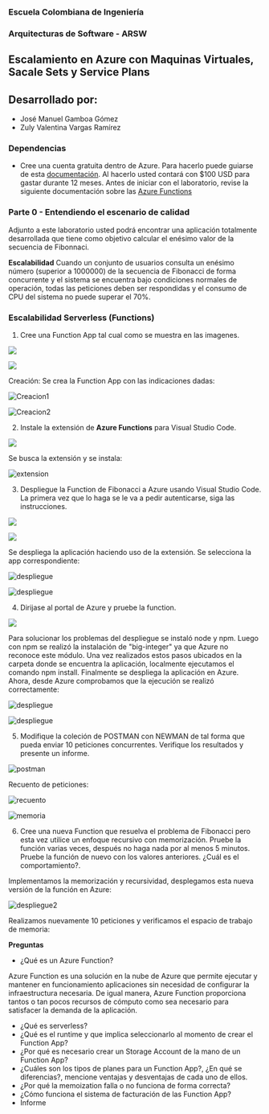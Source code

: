 ### Escuela Colombiana de Ingeniería
### Arquitecturas de Software - ARSW

## Escalamiento en Azure con Maquinas Virtuales, Sacale Sets y Service Plans

## Desarrollado por:

+ José Manuel Gamboa Gómez
+ Zuly Valentina Vargas Ramírez

### Dependencias
* Cree una cuenta gratuita dentro de Azure. Para hacerlo puede guiarse de esta [documentación](https://azure.microsoft.com/es-es/free/students/). Al hacerlo usted contará con $100 USD para gastar durante 12 meses.
Antes de iniciar con el laboratorio, revise la siguiente documentación sobre las [Azure Functions](https://www.c-sharpcorner.com/article/an-overview-of-azure-functions/)

### Parte 0 - Entendiendo el escenario de calidad

Adjunto a este laboratorio usted podrá encontrar una aplicación totalmente desarrollada que tiene como objetivo calcular el enésimo valor de la secuencia de Fibonnaci.

**Escalabilidad**
Cuando un conjunto de usuarios consulta un enésimo número (superior a 1000000) de la secuencia de Fibonacci de forma concurrente y el sistema se encuentra bajo condiciones normales de operación, todas las peticiones deben ser respondidas y el consumo de CPU del sistema no puede superar el 70%.

### Escalabilidad Serverless (Functions)

1. Cree una Function App tal cual como se muestra en las  imagenes.

![](images/part3/part3-function-config.png)

![](images/part3/part3-function-configii.png)

Creación:
Se crea la Function App con las indicaciones dadas:

![Creacion1](images/solucion/creacion1.png)

![Creacion2](images/solucion/creacion2.png)

2. Instale la extensión de **Azure Functions** para Visual Studio Code.

![](images/part3/part3-install-extension.png)

Se busca la extensión y se instala:


![extension](images/solucion/azurevc.jpeg)

3. Despliegue la Function de Fibonacci a Azure usando Visual Studio Code. La primera vez que lo haga se le va a pedir autenticarse, siga las instrucciones.

![](images/part3/part3-deploy-function-1.png)

![](images/part3/part3-deploy-function-2.png)

Se despliega la aplicación haciendo uso de la extensión. Se selecciona la app correspondiente:

![despliegue](images/solucion/funcion.jpeg)

![despliegue](images/solucion/despliegue.jpeg)

4. Dirijase al portal de Azure y pruebe la function.

![](images/part3/part3-test-function.png)

Para solucionar los problemas del despliegue se instaló node y npm. Luego con npm se realizó la instalación de "big-integer" ya que Azure no reconoce este módulo. Una vez realizados estos pasos ubicados en la carpeta donde se encuentra la aplicación, localmente ejecutamos el comando npm install. Finalmente se despliega la aplicación en Azure. Ahora, desde Azure comprobamos que la ejecución se realizó correctamente:

![despliegue](images/solucion/install.jpeg)

![despliegue](images/solucion/Azure.jpeg)


5. Modifique la coleción de POSTMAN con NEWMAN de tal forma que pueda enviar 10 peticiones concurrentes. Verifique los resultados y presente un informe.


![postman](images/solucion/postman1.png)

Recuento de peticiones:

![recuento](images/solucion/rendimiento_SR.jpeg)

![memoria](images/solucion/memoria_SR.jpeg)


6. Cree una nueva Function que resuelva el problema de Fibonacci pero esta vez utilice un enfoque recursivo con memorización. Pruebe la función varias veces, después no haga nada por al menos 5 minutos. Pruebe la función de nuevo con los valores anteriores. ¿Cuál es el comportamiento?.

Implementamos la memorización y recursividad, desplegamos esta nueva versión de la función en Azure:

![despliegue2](images/solucion/despliegue_2.jpeg)

Realizamos nuevamente 10 peticiones y verificamos el espacio de trabajo de memoria:





**Preguntas**

* ¿Qué es un Azure Function?

Azure Function es una solución en la nube de Azure que permite ejecutar y mantener en funcionamiento aplicaciones sin necesidad de configurar la infraestructura necesaria. De igual manera, Azure Function proporciona tantos o tan pocos recursos de cómputo como sea necesario para satisfacer la demanda de la aplicación.

* ¿Qué es serverless?
* ¿Qué es el runtime y que implica seleccionarlo al momento de crear el Function App?
* ¿Por qué es necesario crear un Storage Account de la mano de un Function App?
* ¿Cuáles son los tipos de planes para un Function App?, ¿En qué se diferencias?, mencione ventajas y desventajas de cada uno de ellos.
* ¿Por qué la memoization falla o no funciona de forma correcta?
* ¿Cómo funciona el sistema de facturación de las Function App?
* Informe
